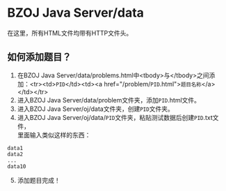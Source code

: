# BZOJ Java Server/data
 
在这里，所有HTML文件均带有HTTP文件头。  

## 如何添加题目？

1. 在BZOJ Java Server/data/problems.html中&lt;tbody>与&lt;/tbody>之间添加：&lt;tr>&lt;td>`PID`&lt;/td>&lt;td>&lt;a href="/problem/`PID`.html">`题目名称`&lt;/a>&lt;/td>&lt;/tr>
2. 进入BZOJ Java Server/data/problem文件夹，添加`PID`.html文件。
3. 进入BZOJ Java Server/oj/data文件夹，创建`PID`文件夹。
4. 进入BZOJ Java Server/oj/data/`PID`文件夹，粘贴测试数据后创建`PID`.txt文件，  
里面输入类似这样的东西：
```plain
data1
data2
...
data10
```

5. 添加题目完成！
